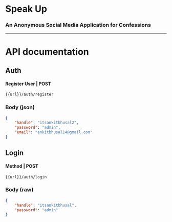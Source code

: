 # **Speak Up**
### An Anonymous Social Media Application for Confessions
---
# **API documentation**

## **Auth**
#### Register User | **POST**

`{{url}}/auth/register`
### Body (**json**)

```json
{
    "handle": "itsankitbhusal2",
    "password": "admin",
    "email": "ankitbhusal14@gmail.com"
}
```

## **Login**
#### Method | **POST**
`{{url}}/auth/login`
### Body (**raw**)

```json
{
    "handle": "itsankitbhusal",
    "password": "admin"
}
```



